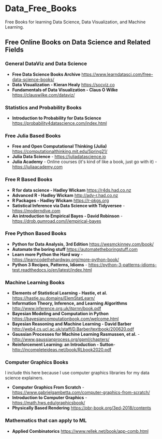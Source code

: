 # Data_Free_Books
Free Books for learning Data Science, Data Visualization, and Machine Learning.

## Free Online Books on Data Science and Related Fields

### General DataViz and Data Science
* **Free Data Science Books Archive** https://www.learndatasci.com/free-data-science-books/
* **Data Visualization - Kieran Healy** https://socviz.co
* **Fundamentals of Data Visualization - Claus O Wilke** https://clauswilke.com/dataviz/

### Statistics and Probability Books
* **Introduction to Probability for Data Science** https://probability4datascience.com/index.html

### Free Julia Based Books
* **Free and Open Computational Thinking (Julia)** https://computationalthinking.mit.edu/Spring21/
* **Julia Data Science** - https://juliadatascience.io
* **Julia Academy** - Online courses (it's kind of like a book, just go with it) - https://juliaacademy.com

### Free R Based Books
* **R for data science - Hadley Wickam** https://r4ds.had.co.nz
* **Advanced R - Hadley Wickam** http://adv-r.had.co.nz
* **R Packages - Hadley Wickam** https://r-pkgs.org
* **Satistical Inference via Data Science with Tidyversee** - https://moderndive.com
* **An introduction to Empirical Bayes - David Robinson** - https://drob.gumroad.com/l/empirical-bayes

### Free Python Based Books
* **Python for Data Analysis, 3rd Edition** https://wesmckinney.com/book/
* **Automate the boring stuff** https://automatetheboringstuff.com
* **Learn more Python the Hard way** - https://learncodethehardway.org/more-python-book/
* **Python 3 Recipes, Patterns, Idioms** - https://python-3-patterns-idioms-test.readthedocs.io/en/latest/index.html

### Machine Learning Books
* **Elements of Statistical Learning - Hastie, et al.** https://hastie.su.domains/ElemStatLearn/
* **Information Theory, Inference, and Learning Algorithms** http://www.inference.org.uk/itprnn/book.pdf
* **Bayesian Modeling and Computation in Python** https://bayesiancomputationbook.com/welcome.html
* **Bayesian Reasoning and Machine Learning - David Barber** http://web4.cs.ucl.ac.uk/staff/D.Barber/textbook/200620.pdf
* **Gaussian Processes for Machine Learning Rasmussen, et al.** - http://www.gaussianprocess.org/gpml/chapters/
* **Reinforcement Learning: an Introduction - Sutton**- http://incompleteideas.net/book/RLbook2020.pdf

### Computer Graphics Books
I include this here because I use computer graphics libraries for my data science explainers.

* **Computer Graphics From Scratch** - https://www.gabrielgambetta.com/computer-graphics-from-scratch/
* **Introduction to Computer Graphics** - https://math.hws.edu/graphicsbook/
* **Physically Based Rendering** https://pbr-book.org/3ed-2018/contents

### Mathematics that can apply to ML

* **Applied Combinatorics** https://www.rellek.net/book/app-comb.html
